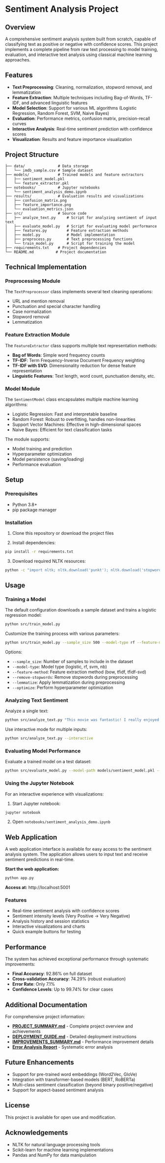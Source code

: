 # Sentiment Analysis Project

## Overview
A comprehensive sentiment analysis system built from scratch, capable of classifying text as positive or negative with confidence scores. This project implements a complete pipeline from raw text processing to model training, evaluation, and interactive text analysis using classical machine learning approaches.

## Features
- **Text Preprocessing**: Cleaning, normalization, stopword removal, and lemmatization
- **Feature Extraction**: Multiple techniques including Bag-of-Words, TF-IDF, and advanced linguistic features
- **Model Selection**: Support for various ML algorithms (Logistic Regression, Random Forest, SVM, Naive Bayes)
- **Evaluation**: Performance metrics, confusion matrix, precision-recall curves
- **Interactive Analysis**: Real-time sentiment prediction with confidence scores
- **Visualization**: Results and feature importance visualization

## Project Structure
```
├── data/               # Data storage
│   └── imdb_sample.csv # Sample dataset
├── models/             # Trained models and feature extractors
│   ├── sentiment_model.pkl
│   └── feature_extractor.pkl
├── notebooks/          # Jupyter notebooks
│   └── sentiment_analysis_demo.ipynb
├── results/            # Evaluation results and visualizations
│   ├── confusion_matrix.png
│   ├── feature_importance.png
│   └── evaluation_metrics.json
├── src/                # Source code
│   ├── analyze_text.py     # Script for analyzing sentiment of input text
│   ├── evaluate_model.py   # Script for evaluating model performance
│   ├── features.py         # Feature extraction methods
│   ├── model.py            # Model implementation
│   ├── preprocess.py       # Text preprocessing functions
│   └── train_model.py      # Script for training the model
├── requirements.txt    # Project dependencies
└── README.md          # Project documentation
```

## Technical Implementation

### Preprocessing Module
The `TextPreprocessor` class implements several text cleaning operations:
- URL and mention removal
- Punctuation and special character handling
- Case normalization
- Stopword removal
- Lemmatization

### Feature Extraction Module
The `FeatureExtractor` class supports multiple text representation methods:
- **Bag of Words**: Simple word frequency counts
- **TF-IDF**: Term Frequency-Inverse Document Frequency weighting
- **TF-IDF with SVD**: Dimensionality reduction for dense feature representation
- **Linguistic Features**: Text length, word count, punctuation density, etc.

### Model Module
The `SentimentModel` class encapsulates multiple machine learning algorithms:
- Logistic Regression: Fast and interpretable baseline
- Random Forest: Robust to overfitting, handles non-linearities
- Support Vector Machines: Effective in high-dimensional spaces
- Naive Bayes: Efficient for text classification tasks

The module supports:
- Model training and prediction
- Hyperparameter optimization
- Model persistence (saving/loading)
- Performance evaluation

## Setup

### Prerequisites
- Python 3.8+ 
- pip package manager

### Installation

1. Clone this repository or download the project files

2. Install dependencies:
```bash
pip install -r requirements.txt
```

3. Download required NLTK resources:
```bash
python -c "import nltk; nltk.download('punkt'); nltk.download('stopwords'); nltk.download('wordnet'); nltk.download('punkt_tab')"
```

## Usage

### Training a Model

The default configuration downloads a sample dataset and trains a logistic regression model:

```bash
python src/train_model.py
```

Customize the training process with various parameters:

```bash
python src/train_model.py --sample_size 500 --model-type rf --feature-method tfidf --max-features 3000 --optimize
```

Options:
- `--sample_size`: Number of samples to include in the dataset
- `--model-type`: Model type (logistic, rf, svm, nb)
- `--feature-method`: Feature extraction method (bow, tfidf, tfidf-svd)
- `--remove-stopwords`: Remove stopwords during preprocessing
- `--lemmatize`: Apply lemmatization during preprocessing
- `--optimize`: Perform hyperparameter optimization

### Analyzing Text Sentiment

Analyze a single text:

```bash
python src/analyze_text.py "This movie was fantastic! I really enjoyed the plot and characters."
```

Use interactive mode for multiple inputs:

```bash
python src/analyze_text.py --interactive
```

### Evaluating Model Performance

Evaluate a trained model on a test dataset:

```bash
python src/evaluate_model.py --model-path models/sentiment_model.pkl --test-data data/test_data.csv
```

### Using the Jupyter Notebook

For an interactive experience with visualizations:

1. Start Jupyter notebook:
```bash
jupyter notebook
```

2. Open `notebooks/sentiment_analysis_demo.ipynb`

## Web Application

A web application interface is available for easy access to the sentiment analysis system. The application allows users to input text and receive sentiment predictions in real-time.

**Start the web application:**
```bash
python app.py
```
**Access at:** http://localhost:5001

### Features
- Real-time sentiment analysis with confidence scores
- Sentiment intensity levels (Very Positive → Very Negative)
- Analysis history and session statistics
- Interactive visualizations and charts
- Quick example buttons for testing

## Performance

The system has achieved exceptional performance through systematic improvements:

- **Final Accuracy**: 92.86% on full dataset
- **Cross-validation Accuracy**: 74.29% (robust evaluation)
- **Error Rate**: Only 7.1%
- **Confidence Levels**: Up to 99.74% for clear cases

## Additional Documentation

For comprehensive project information:

- **[PROJECT_SUMMARY.md](PROJECT_SUMMARY.md)** - Complete project overview and achievements
- **[DEPLOYMENT_GUIDE.md](DEPLOYMENT_GUIDE.md)** - Detailed deployment instructions
- **[IMPROVEMENTS_SUMMARY.md](IMPROVEMENTS_SUMMARY.md)** - Performance improvement details
- **[Error Analysis Report](results/error_analysis_report.md)** - Systematic error analysis

## Future Enhancements

- Support for pre-trained word embeddings (Word2Vec, GloVe)
- Integration with transformer-based models (BERT, RoBERTa)
- Multi-class sentiment classification (beyond binary positive/negative)
- Support for aspect-based sentiment analysis

## License

This project is available for open use and modification.

## Acknowledgements

- NLTK for natural language processing tools
- Scikit-learn for machine learning implementations
- Pandas and NumPy for data manipulation
